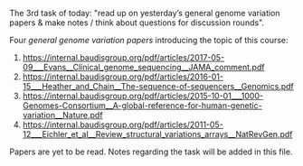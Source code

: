 The 3rd task of today: "read up on yesterday’s general genome variation papers & make notes / think about questions for discussion rounds".

Four _general genome variation papers_ introducing the topic of this course:
1. https://internal.baudisgroup.org/pdf/articles/2017-05-09___Evans__Clinical_genome_sequencing__JAMA_comment.pdf
2. https://internal.baudisgroup.org/pdf/articles/2016-01-15___Heather_and_Chain__The-sequence-of-sequencers__Genomics.pdf
3. https://internal.baudisgroup.org/pdf/articles/2015-10-01___1000-Genomes-Consortium__A-global-reference-for-human-genetic-variation__Nature.pdf
4. https://internal.baudisgroup.org/pdf/articles/2011-05-12___Eichler_et_al__Review_structural_variations_arrays__NatRevGen.pdf

Papers are yet to be read. Notes regarding the task will be added in this file.
